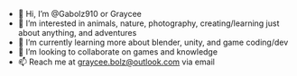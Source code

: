 - 👋 Hi, I’m @Gabolz910 or Graycee 
- 👀 I’m interested in animals, nature, photography, creating/learning just about anything, and adventures
- 🌱 I’m currently learning more about blender, unity, and game coding/dev
- 💞️ I’m looking to collaborate on games and knowledge
- 📫 Reach me at graycee.bolz@outlook.com via email

<!---
Gabolz910/Gabolz910 is a ✨ special ✨ repository because its `README.md` (this file) appears on your GitHub profile.
You can click the Preview link to take a look at your changes.
--->
